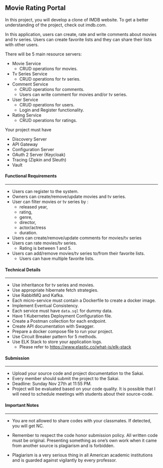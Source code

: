 
## Movie Rating Portal
 
In this project, you will develop a clone of IMDB website. To get a better understanding of the project, check out imdb.com.

In this application, users can create, rate and write comments about movies and tv series. Users can create favorite lists and they can share their lists with other users.

There will be 5 main resource servers:
 - Movie Service
	 - CRUD operations for movies.
 - Tv Series Service
	 - CRUD operations for tv series.
 - Comment Service
	 - CRUD operations for comments.
	 - Users can write comment for movies and/or tv series.
 - User Service
	 - CRUD operations for users.
	 - Login and Register functionality.
 - Rating Service 
	 - CRUD operations for ratings.

Your project must have
- Discovery Server
- API Gateway
- Configuration Server
- OAuth 2 Server (Keycloak)
- Tracing (Zipkin and Sleuth)
- Vault 


####  Functional  Requirements
--- 
* Users can register to the system.
* Owners can create/remove/update movies and tv series.
* User can filter movies or tv series by :
	* released year,
	* rating,
	* genre,
	* director,
	* actor/actress
	* duration.
* Users can create/remove/update comments for movies/tv series
* Users can rate movies/tv series.
	* Rating is between 1 and 5.
* Users can add/remove movies/tv series to/from their favorite lists.
	* Users can have multiple favorite lists.

#### Technical Details
---
* Use inheritance for tv series and movies. 
* Use appropriate hibernate fetch strategies.
* Use RabbitMQ and Kafka.
* Each micro-service must contain a Dockerfile to create a docker image.
* Implement Eventual Consistency.
* Each service must have `data.sql` for dummy data.
* Have 1 Kubernetes Deployment Configuration file.
* Create a Postman collection for each endpoint.
* Create API documentation with Swagger.
* Prepare a docker compose file to run your project.
* Use Circuit Breaker pattern for 5 methods.
* Use ELK Stack to store your application logs.
	* Please refer to https://www.elastic.co/what-is/elk-stack


#### Submission
---
* Upload your source code and project documentation to the Sakai.
* Every member should submit the project to the Sakai.
* Deadline: Sunday Nov 27th at 11:55 PM.
* Project will be evaluated based on your code quality. It is possible that I will need to schedule meetings with students about their source-code.

#### Important Notes
---
 * You are not allowed to share codes with your classmates. If detected, you will get NC.
 
* Remember to respect the code honor submission policy. All written code must be original. Presenting something as one’s own work when it came from another source is plagiarism and is forbidden.
    
* Plagiarism is a very serious thing in all American academic institutions and is guarded against vigilantly by every professor.
 

